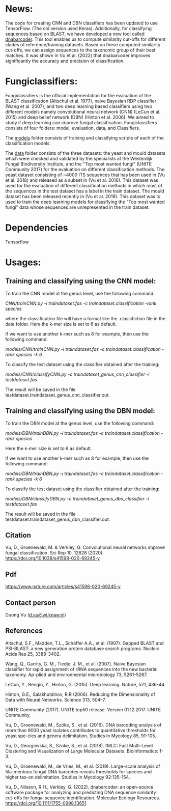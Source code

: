 

# News:

The code for creating CNN and DBN classifiers has been updated to use TensorFlow. (The old version used Keras). Additionally, for classifying sequences based on BLAST, we have developed a new tool called [dnabarcoder](https://github.com/vuthuyduong/dnabarcoder). This tool enables us to compute similarity cut-offs for different clades of reference/training datasets. Based on these computed similarity cut-offs, we can assign sequences to the taxonomic group of their best matches. It was shown in Vu et al. (2022) that dnabarcoder improves significantly the accuracy and precision of classification.

# Fungiclassifiers:

Fungiclassifiers is the official implementation for the evaluation of the BLAST classification (Altschul et al. 1977), naive Bayesian RDP classifier (Wang et al. 2007), and two deep learning based classifiers using two different models namely convolutional neural network (CNN) (LeCun et al. 2015) and deep belief network (DBN) (Hinton et al. 2006). We aimed to study if deep learning can improve fungal classification. Fungiclassifiers consists of four folders: model, evaluation, data, and Classifiers.

The [models](https://github.com/vuthuyduong/fungiclassifiers/tree/master/models) folder consists of training and classifying scripts of each of the classification models.

The [data](https://github.com/vuthuyduong/fungiclassifiers/tree/master/data) folder consists of the three datasets: the yeast and mould datasets which were checked and validated by the specialists at the Westerdijk Fungal Biodiversity Institute, and the "Top most wanted fungi" (UNITE Community 2017) for the evaluation on different classification methods. The yeast dataset consisting of ~4000 ITS sequences that has been used in (Vu et al. 2018) and released as a subset in (Vu et al. 2016). This dataset was used for the evaluation of different classification methods in which most of the sequences in the test dataset has a label in the train dataset. The mould dataset has been released recently in (Vu et al. 2019). This dataset was to used to train the deep learning models for classifying the "Top most wanted fungi" data whose sequences are unrepresented in the train dataset.

# Dependencies

Tensorflow

# Usages:

## Training and classifying using the CNN model:

To train the CNN model at the genus level, use the following command:

*CNN/trainCNN.py -i traindataset.fas -c traindataset.classification -rank species* 

where the classification file will have a format like the .classifiction file in the data folder. Here the k-mer size is set to 6 as default. 

If we want to use another k-mer such as 8 for example, then use the following command:

*models/CNN/trainCNN.py -i traindataset.fas -c traindataset.classification -rank species -k 6*

To classify the test dataset using the classifier obtained after the training:

*models/CNN/classifyCNN.py -c traindataset_genus_cnn_classifier -i testdataset.fas*

The result will be saved in the file testdataset.traindataset_genus_cnn_classifier.out.

## Training and classifying using the DBN model:

To train the DBN model at the genus level, use the following command:

*models/DBN/trainDBN.py -i traindataset.fas -c traindataset.classification -rank species* 

Here the k-mer size is set to 6 as default. 

If we want to use another k-mer such as 8 for example, then use the following command:

*models/DBN/trainDBN.py -i traindataset.fas -c traindataset.classification -rank species -k 6*

To classify the test dataset using the classifier obtained after the training:

*models/DBN/classifyDBN.py -c traindataset_genus_dbn_classifier -i testdataset.fas*

The result will be saved in the file testdataset.traindataset_genus_dbn_classifier.out.


## Citation

Vu, D., Groenewald, M. & Verkley, G. Convolutional neural networks improve fungal classification. Sci Rep 10, 12628 (2020). https://doi.org/10.1038/s41598-020-69245-y

## Pdf

https://www.nature.com/articles/s41598-020-69245-y



## Contact person 

Duong Vu (d.vu@wi.knaw.nl)

## References
Altschul, S.F., Madden, T.L., Schäffer A.A., et al. (1997). Gapped BLAST and PSI-BLAST: a new generation protein database search programs. Nucleic Acids Res 25, 3389-3402.

Wang, Q., Garrity, G. M., Tiedje, J. M., et al. (2007). Naive Bayesian classifier for rapid assignment of rRNA sequences into the new bacterial taxonomy. Ap-plied and environmental microbiology 73, 5261–5267. 

LeCun, Y., Bengio, Y., Hinton, G. (2015). Deep learning. Nature, 521, 436-44.

Hinton, G.E., Salakhutdinov, R.R (2006). Reducing the Dimensionality of Data with Neural Networks. Science 313, 504–7.

UNITE Community (2017). UNITE top50 release. Version 01.12.2017. UNITE Community. 

Vu, D., Groenewald, M., Szöke, S., et al. (2016). DNA barcoding analysis of more than 9000 yeast isolates contributes to quantitative thresholds for yeast spe-cies and genera delimitation. Studies in Mycology 85, 91-105. 

Vu, D., Georgievska, S., Szoke, S., et al. (2018). fMLC: Fast Multi-Level Clustering and Visualization of Large Molecular Datasets. Bioinformatics: 1-3.

Vu, D., Groenewald, M., de Vries, M., et al. (2019). Large-scale analysis of fila-mentous fungal DNA barcodes reveals thresholds for species and higher tax-on delimitation. Studies in Mycology 92:135-154.

Vu, D., Nilsson, R.H., Verkley, G. (2022). dnabarcoder: an open-source software package for analyzing and predicting DNA sequence similarity cut-offs for fungal sequence identification. Molecular Ecology Resources. https://doi.org/10.1111/1755-0998.13651


